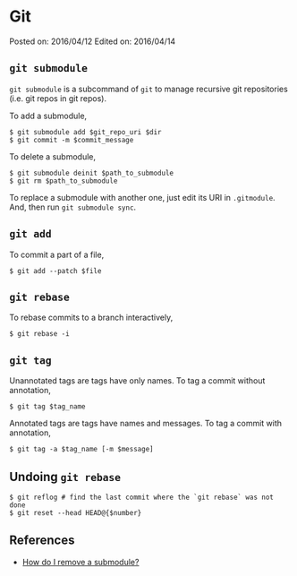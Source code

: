 # Git

Posted on: 2016/04/12
Edited on: 2016/04/14


## `git submodule`

`git submodule` is a subcommand of `git` to manage recursive git repositories
(i.e. git repos in git repos).

To add a submodule,

```
$ git submodule add $git_repo_uri $dir
$ git commit -m $commit_message
```

To delete a submodule,

```
$ git submodule deinit $path_to_submodule
$ git rm $path_to_submodule
```

To replace a submodule with another one, just edit its URI in `.gitmodule`.
And, then run `git submodule sync`.


## `git add`

To commit a part of a file,

```
$ git add --patch $file
```


## `git rebase`

To rebase commits to a branch interactively,

```
$ git rebase -i
```


## `git tag`

Unannotated tags are tags have only names.
To tag a commit without annotation,

```
$ git tag $tag_name
```

Annotated tags are tags have names and messages.
To tag a commit with annotation,

```
$ git tag -a $tag_name [-m $message]
```


## Undoing `git rebase`

```
$ git reflog # find the last commit where the `git rebase` was not done
$ git reset --head HEAD@{$number}
```


## References

- [How do I remove a submodule?](http://stackoverflow.com/questions/1260748/how-do-i-remove-a-submodule)
